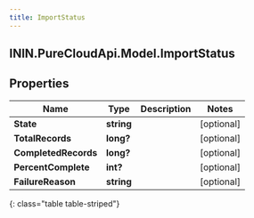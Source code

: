 ```yaml
---
title: ImportStatus
---
```

## ININ.PureCloudApi.Model.ImportStatus

## Properties

|Name | Type | Description | Notes|
|------------ | ------------- | ------------- | -------------|
| **State** | **string** |  | [optional] |
| **TotalRecords** | **long?** |  | [optional] |
| **CompletedRecords** | **long?** |  | [optional] |
| **PercentComplete** | **int?** |  | [optional] |
| **FailureReason** | **string** |  | [optional] |
{: class="table table-striped"}


